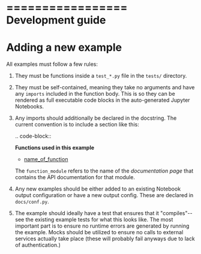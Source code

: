 =================
Development guide
=================

Adding a new example
====================

All examples must follow a few rules:

1. They must be functions inside a ``test_*.py`` file in the ``tests/``
   directory.
2. They must be self-contained, meaning they take no arguments and have any
   ``imports`` included in the function body. This is so they can be rendered
   as full executable code blocks in the auto-generated Jupyter Notebooks.
3. Any imports should additionally be declared in the docstring. The current
   convention is to include a section like this:

   .. code-block::

      <div class="alert alert-info">

      **Functions used in this example**

      * [name_of_function](../modules/function_module.html#name_of_function)

      </div>

   The ``function_module`` refers to the name of the *documentation page* that
   contains the API documentation for that module.
4. Any new examples should be either added to an existing Notebook output
   configuration or have a new output config. These are declared in
   ``docs/conf.py``.
5. The example should ideally have a test that ensures that it "compiles"--see
   the existing example tests for what this looks like. The most important part
   is to ensure no runtime errors are generated by running the example. Mocks
   should be utilized to ensure no calls to external services actually take
   place (these will probably fail anyways due to lack of authentication.)

